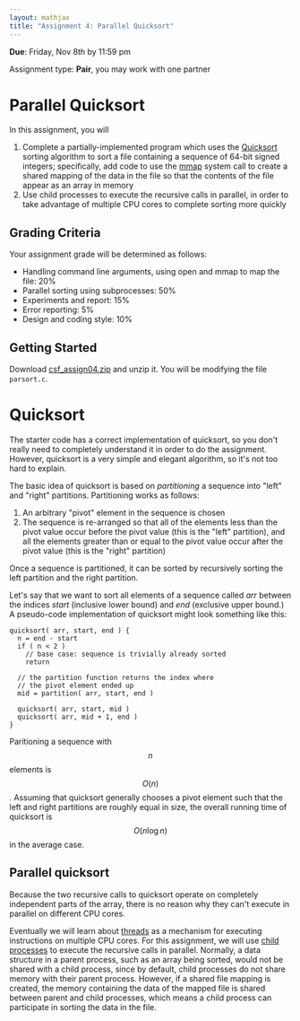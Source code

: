 ```yaml
---
layout: mathjax
title: "Assignment 4: Parallel Quicksort"
---
```


**Due**: Friday, Nov 8th by 11:59 pm

Assignment type: **Pair**, you may work with one partner

# Parallel Quicksort

In this assignment, you will

1. Complete a partially-implemented program which uses the
   [Quicksort](https://en.wikipedia.org/wiki/Quicksort) sorting algorithm
   to sort a file containing a sequence of 64-bit signed integers;
   specifically, add code to use the [mmap](https://man7.org/linux/man-pages/man2/mmap.2.html)
   system call to create a shared mapping of the data in the file so that
   the contents of the file appear as an array in memory
2. Use child processes to execute the recursive calls in parallel, in order
   to take advantage of multiple CPU cores to complete sorting more
   quickly

## Grading Criteria

Your assignment grade will be determined as follows:

* Handling command line arguments, using open and mmap to map the file: 20%
* Parallel sorting using subprocesses: 50%
* Experiments and report: 15%
* Error reporting: 5%
* Design and coding style: 10%

## Getting Started

Download [csf\_assign04.zip](csf_assign04.zip) and unzip it. You will be
modifying the file `parsort.c`.

# Quicksort

The starter code has a correct implementation of quicksort, so you don't really
need to completely understand it in order to do the assignment. However, quicksort
is a very simple and elegant algorithm, so it's not too hard to explain.

The basic idea of quicksort is based on *partitioning* a sequence into
"left" and "right" partitions. Partitioning works as follows:

1. An arbitrary "pivot" element in the sequence is chosen
2. The sequence is re-arranged so that all of the elements less than
   the pivot value occur before the pivot value (this is the
   "left" partition), and all the elements
   greater than or equal to the pivot value occur after the pivot
   value (this is the "right" partition)

Once a sequence is partitioned, it can be sorted by recursively sorting
the left partition and the right partition.

Let's say that we want to sort all elements of a sequence called *arr*
between the indices *start* (inclusive lower bound) and *end*
(exclusive upper bound.) A pseudo-code implementation of quicksort
might look something like this:

```
quicksort( arr, start, end ) {
  n = end - start
  if ( n < 2 )
    // base case: sequence is trivially already sorted
    return

  // the partition function returns the index where
  // the pivot element ended up
  mid = partition( arr, start, end )

  quicksort( arr, start, mid )
  quicksort( arr, mid + 1, end )
}
```

Paritioning a sequence with $$n$$ elements is $$O(n)$$. Assuming that
quicksort generally chooses a pivot element such that the left and right
partitions are roughly equal in size, the overall running time of
quicksort is $$O(n \log n)$$ in the average case.

## Parallel quicksort

Because the two recursive calls to quicksort operate on completely independent
parts of the array, there is no reason why they can't execute in parallel
on different CPU cores.

Eventually we will learn about [threads](https://en.wikipedia.org/wiki/Thread_(computing))
as a mechanism for executing instructions on multiple CPU cores. For this assignment,
we will use [child processes](https://en.wikipedia.org/wiki/Child_process) to
execute the recursive calls in parallel. Normally, a data structure in a parent
process, such as an array being sorted, would not be shared with a child process,
since by default, child processes do not share memory with their parent process.
However, if a shared file mapping is created, the memory containing the data
of the mapped file is shared between parent and child processes, which means
a child process can participate in sorting the data in the file.

